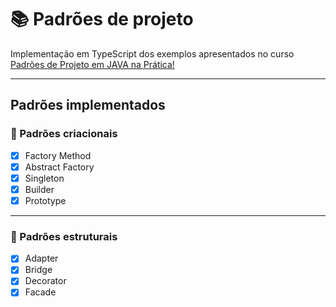 # :books: Padrões de projeto

Implementação em TypeScript dos exemplos apresentados no curso [Padrões de Projeto em JAVA na Prática! ](https://www.udemy.com/course/padroes-de-projeto-em-java-na-pratica/)

---

## Padrões implementados

### :hammer: Padrões criacionais

- [x] Factory Method
- [x] Abstract Factory
- [x] Singleton
- [x] Builder
- [x] Prototype

---

### :bank: Padrões estruturais

- [x] Adapter
- [x] Bridge
- [x] Decorator
- [x] Facade
